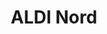 ---
title: "ALDI Nord"
url: /oebisfelde-weferlingen/aldi-nord-wilhelm-suder-strasse/
shop: Supermarkt
---